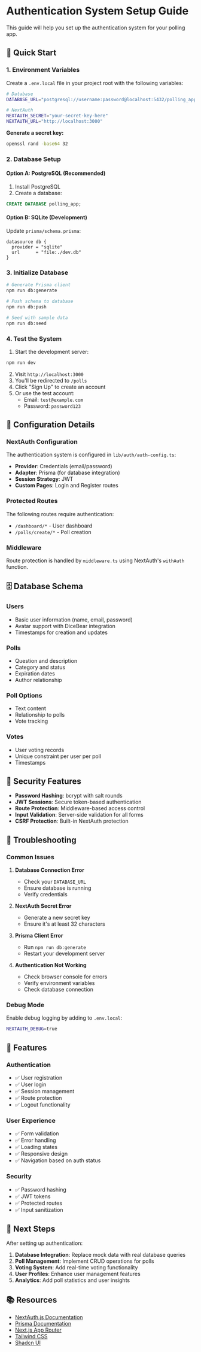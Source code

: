 # Authentication System Setup Guide

This guide will help you set up the authentication system for your polling app.

## 🚀 Quick Start

### 1. Environment Variables

Create a `.env.local` file in your project root with the following variables:

```bash
# Database
DATABASE_URL="postgresql://username:password@localhost:5432/polling_app"

# NextAuth
NEXTAUTH_SECRET="your-secret-key-here"
NEXTAUTH_URL="http://localhost:3000"
```

**Generate a secret key:**
```bash
openssl rand -base64 32
```

### 2. Database Setup

#### Option A: PostgreSQL (Recommended)
1. Install PostgreSQL
2. Create a database:
```sql
CREATE DATABASE polling_app;
```

#### Option B: SQLite (Development)
Update `prisma/schema.prisma`:
```prisma
datasource db {
  provider = "sqlite"
  url      = "file:./dev.db"
}
```

### 3. Initialize Database

```bash
# Generate Prisma client
npm run db:generate

# Push schema to database
npm run db:push

# Seed with sample data
npm run db:seed
```

### 4. Test the System

1. Start the development server:
```bash
npm run dev
```

2. Visit `http://localhost:3000`
3. You'll be redirected to `/polls`
4. Click "Sign Up" to create an account
5. Or use the test account:
   - Email: `test@example.com`
   - Password: `password123`

## 🔧 Configuration Details

### NextAuth Configuration

The authentication system is configured in `lib/auth/auth-config.ts`:

- **Provider**: Credentials (email/password)
- **Adapter**: Prisma (for database integration)
- **Session Strategy**: JWT
- **Custom Pages**: Login and Register routes

### Protected Routes

The following routes require authentication:
- `/dashboard/*` - User dashboard
- `/polls/create/*` - Poll creation

### Middleware

Route protection is handled by `middleware.ts` using NextAuth's `withAuth` function.

## 🗄️ Database Schema

### Users
- Basic user information (name, email, password)
- Avatar support with DiceBear integration
- Timestamps for creation and updates

### Polls
- Question and description
- Category and status
- Expiration dates
- Author relationship

### Poll Options
- Text content
- Relationship to polls
- Vote tracking

### Votes
- User voting records
- Unique constraint per user per poll
- Timestamps

## 🔐 Security Features

- **Password Hashing**: bcrypt with salt rounds
- **JWT Sessions**: Secure token-based authentication
- **Route Protection**: Middleware-based access control
- **Input Validation**: Server-side validation for all forms
- **CSRF Protection**: Built-in NextAuth protection

## 🚨 Troubleshooting

### Common Issues

1. **Database Connection Error**
   - Check your `DATABASE_URL`
   - Ensure database is running
   - Verify credentials

2. **NextAuth Secret Error**
   - Generate a new secret key
   - Ensure it's at least 32 characters

3. **Prisma Client Error**
   - Run `npm run db:generate`
   - Restart your development server

4. **Authentication Not Working**
   - Check browser console for errors
   - Verify environment variables
   - Check database connection

### Debug Mode

Enable debug logging by adding to `.env.local`:
```bash
NEXTAUTH_DEBUG=true
```

## 📱 Features

### Authentication
- ✅ User registration
- ✅ User login
- ✅ Session management
- ✅ Route protection
- ✅ Logout functionality

### User Experience
- ✅ Form validation
- ✅ Error handling
- ✅ Loading states
- ✅ Responsive design
- ✅ Navigation based on auth status

### Security
- ✅ Password hashing
- ✅ JWT tokens
- ✅ Protected routes
- ✅ Input sanitization

## 🔄 Next Steps

After setting up authentication:

1. **Database Integration**: Replace mock data with real database queries
2. **Poll Management**: Implement CRUD operations for polls
3. **Voting System**: Add real-time voting functionality
4. **User Profiles**: Enhance user management features
5. **Analytics**: Add poll statistics and user insights

## 📚 Resources

- [NextAuth.js Documentation](https://next-auth.js.org/)
- [Prisma Documentation](https://www.prisma.io/docs/)
- [Next.js App Router](https://nextjs.org/docs/app)
- [Tailwind CSS](https://tailwindcss.com/docs)
- [Shadcn UI](https://ui.shadcn.com/)
